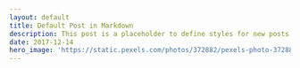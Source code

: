 ```yaml
---
layout: default
title: Default Post in Markdown
description: This post is a placeholder to define styles for new posts to be built off of.
date: 2017-12-14
hero_image: 'https://static.pexels.com/photos/372882/pexels-photo-372882.jpeg'
---
```



